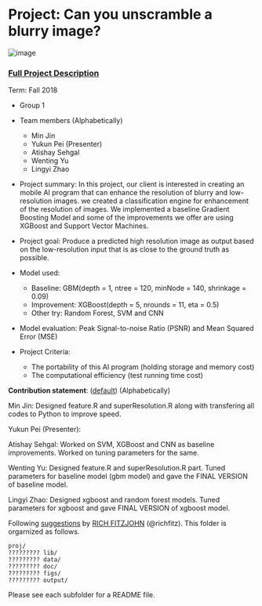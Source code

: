 # Project: Can you unscramble a blurry image? 
![image](figs/example.png)

### [Full Project Description](doc/project3_desc.md)

Term: Fall 2018

+ Group 1
+ Team members (Alphabetically)
	+ Min Jin
	+ Yukun Pei (Presenter)
	+ Atishay Sehgal
	+ Wenting Yu
	+ Lingyi Zhao

+ Project summary: In this project, our client is interested in creating an mobile AI program that can enhance the resolution of blurry and low-resolution images. we created a classification engine for enhancement of the resolution of images. We implemented a baseline Gradient Boosting Model and some of the improvements we offer are using XGBoost and Support Vector Machines.
+ Project goal: Produce a predicted high resolution image as output based on the low-resolution input that is as close to the ground truth as possible.
+ Model used:
	+ Baseline: GBM(depth = 1, ntree = 120, minNode = 140, shrinkage = 0.09)
	+ Improvement: XGBoost(depth = 5, nrounds = 11, eta = 0.5)
	+ Other try: Random Forest, SVM and CNN
+ Model evaluation: Peak Signal-to-noise Ratio (PSNR) and Mean Squared Error (MSE)
+ Project Criteria: 
	+ The portability of this AI program (holding storage and memory cost)
	+ The computational efficiency (test running time cost)

	
**Contribution statement**: ([default](doc/a_note_on_contributions.md)) (Alphabetically)

Min Jin: Designed feature.R and superResolution.R along with transfering all codes to Python to improve speed.

Yukun Pei (Presenter): 

Atishay Sehgal: Worked on SVM, XGBoost and CNN as baseline improvements. Worked on tuning parameters for the same. 

Wenting Yu: Designed feature.R and superResolution.R part. Tuned parameters for baseline model (gbm model) and gave the FINAL VERSION of baseline model.  

Lingyi Zhao: Designed xgboost and random forest models. Tuned parameters for xgboost and gave FINAL VERSION of xgboost model.


Following [suggestions](http://nicercode.github.io/blog/2013-04-05-projects/) by [RICH FITZJOHN](http://nicercode.github.io/about/#Team) (@richfitz). This folder is orgarnized as follows.

```
proj/
????????? lib/
????????? data/
????????? doc/
????????? figs/
????????? output/
```

Please see each subfolder for a README file.
